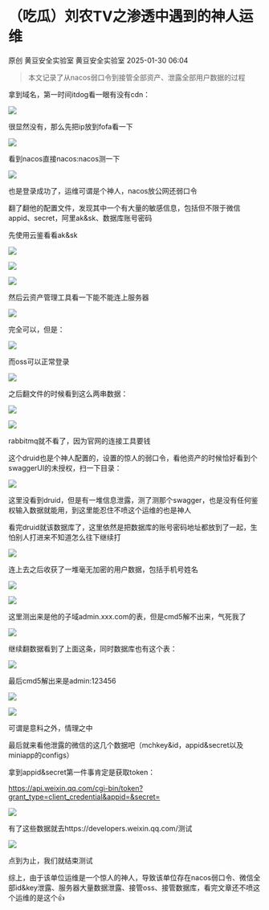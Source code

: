#  （吃瓜）刘农TV之渗透中遇到的神人运维   
原创 黄豆安全实验室  黄豆安全实验室   2025-01-30 06:04  
  
> 本文记录了从nacos弱口令到接管全部资产、泄露全部用户数据的过程  
  
  
拿到域名，第一时间itdog看一眼有没有cdn：  
  
![](https://mmbiz.qpic.cn/mmbiz_png/ZLxicS8peicfbNT9mE8mva6GtlWZJUiaxJaasClMbcm3sjdiaVFgxp4uWw9Q2wZPWJPDZJZviaicr1oyOxRYrPpWsNAg/640?wx_fmt=png&from=appmsg "")  
  
  
很显然没有，那么先把ip放到fofa看一下  
  
![](https://mmbiz.qpic.cn/mmbiz_png/ZLxicS8peicfbNT9mE8mva6GtlWZJUiaxJaibpsym9FJwYUcv9uSW7NBib3SAGPqibj7QKFTfZyDvPWEaSiaibyyMQ0I7w/640?wx_fmt=png&from=appmsg "")  
  
看到nacos直接nacos:nacos测一下  
  
![](https://mmbiz.qpic.cn/mmbiz_png/ZLxicS8peicfbNT9mE8mva6GtlWZJUiaxJahdCJvSl9B10yGw9nNhDf5z9uiajA5pQuFESbniaSDOXiakpBG1kibWfHRw/640?wx_fmt=png&from=appmsg "")  
  
也是登录成功了，运维可谓是个神人，nacos放公网还弱口令  
  
翻了翻他的配置文件，发现其中一个有大量的敏感信息，包括但不限于微信appid、secret，阿里ak&sk、数据库账号密码  
  
先使用云鉴看看ak&sk  
  
![](https://mmbiz.qpic.cn/mmbiz_png/ZLxicS8peicfbNT9mE8mva6GtlWZJUiaxJa6zncmEB7VrcMbhuCRUprOsWxucociaKBBibfBBSicWfhxw5bF7vLPQoNw/640?wx_fmt=png&from=appmsg "")  
  
![](https://mmbiz.qpic.cn/mmbiz_png/ZLxicS8peicfbNT9mE8mva6GtlWZJUiaxJaeIgjPzY3bBqL8WDdDnQFpyjFtmlPGbCag2Zxo6NxwmdESXazfFYOzQ/640?wx_fmt=png&from=appmsg "")  
  
![](https://mmbiz.qpic.cn/mmbiz_png/ZLxicS8peicfbNT9mE8mva6GtlWZJUiaxJaVSoDQTIQ5ialYtZepgM9sqOiakYhgIxI4bQficM2jvw0rQUupTOsFfoIw/640?wx_fmt=png&from=appmsg "")  
  
然后云资产管理工具看一下能不能连上服务器  
  
![](https://mmbiz.qpic.cn/mmbiz_png/ZLxicS8peicfbNT9mE8mva6GtlWZJUiaxJaQ5Fq8AYFSsRcYTdSwnqxEe7abkeFFlIaCFAmMQre9HGWvXwlLebicTQ/640?wx_fmt=png&from=appmsg "")  
  
完全可以，但是：  
  
![](https://mmbiz.qpic.cn/mmbiz_png/ZLxicS8peicfbNT9mE8mva6GtlWZJUiaxJaiaia54s3pbc1rWQIv1cLenURFPiczrYzuHCADYxjGQwzzLNebZfk8ym9Q/640?wx_fmt=png&from=appmsg "")  
  
而oss可以正常登录  
  
![](https://mmbiz.qpic.cn/mmbiz_png/ZLxicS8peicfbNT9mE8mva6GtlWZJUiaxJa63Nohqz6vDtS92ia3By4lGI6zRpGmfX6xym06kic7BCRldagjoMMwUQg/640?wx_fmt=png&from=appmsg "")  
  
之后翻文件的时候看到这么两串数据：  
  
![](https://mmbiz.qpic.cn/mmbiz_png/ZLxicS8peicfbNT9mE8mva6GtlWZJUiaxJauJMDtd7B17P4qloZpCAVMqeBpThibe4DOa27QL0dGwNPdUSHaTCoppQ/640?wx_fmt=png&from=appmsg "")  
  
![](https://mmbiz.qpic.cn/mmbiz_png/ZLxicS8peicfbNT9mE8mva6GtlWZJUiaxJaAAozjBp6XK8B1BtB6veXa4jHT8ibzbMgCzAILfd8lY9c0PLYnEOjd7g/640?wx_fmt=png&from=appmsg "")  
  
rabbitmq就不看了，因为官网的连接工具要钱  
  
这个druid也是个神人配置的，设置的惊人的弱口令，看他资产的时候恰好看到个swaggerUI的未授权，扫一下目录：  
  
![](https://mmbiz.qpic.cn/mmbiz_png/ZLxicS8peicfbNT9mE8mva6GtlWZJUiaxJanfXKK6bQaMZXPwvD15SzmrTw8STLgbEq33rZo1vDs5fSpwkJP5xMTA/640?wx_fmt=png&from=appmsg "")  
  
这里没看到druid，但是有一堆信息泄露，测了测那个swagger，也是没有任何鉴权输入数据就能用，到这里能忍住不喷这个运维的也是神人  
  
看完druid就该数据库了，这里依然是把数据库的账号密码地址都放到了一起，生怕别人打进来不知道怎么往下继续打  
  
![](https://mmbiz.qpic.cn/mmbiz_png/ZLxicS8peicfbNT9mE8mva6GtlWZJUiaxJahBNt48ssW4hxvPxnIQx9M40eMtooHP2Fgyew7Ab2zM8tw5lOPDDAAQ/640?wx_fmt=png&from=appmsg "")  
  
连上去之后收获了一堆毫无加密的用户数据，包括手机号姓名  
  
![](https://mmbiz.qpic.cn/mmbiz_png/ZLxicS8peicfbNT9mE8mva6GtlWZJUiaxJajicrTMTstlUyLaOSOLib6LyH7bV2SISaKdjrZvcLHEkFxQnISpylfSGg/640?wx_fmt=png&from=appmsg "")  
  
![](https://mmbiz.qpic.cn/mmbiz_png/ZLxicS8peicfbNT9mE8mva6GtlWZJUiaxJazjNbDY8434ZDhLs4UOsg6uoEFpWrvicmnFDTIpdViaI1iaicGjj5nv6uaw/640?wx_fmt=png&from=appmsg "")  
  
这里测出来是他的子域admin.xxx.com的表，但是cmd5解不出来，气死我了  
  
![](https://mmbiz.qpic.cn/mmbiz_png/ZLxicS8peicfbNT9mE8mva6GtlWZJUiaxJaJDe7ALmoGc2IFHZCBPKrVB1dYRibRJCWiah8KBTlOPziaTj94oJvibicT1A/640?wx_fmt=png&from=appmsg "")  
  
继续翻数据看到了上面这条，同时数据库也有这个表：  
  
![](https://mmbiz.qpic.cn/mmbiz_png/ZLxicS8peicfbNT9mE8mva6GtlWZJUiaxJaf1bw0ibE6cpuyzOcSPv0ypc6WUzyZybZ5LicCB4PNN24TpLib0ibwMgfmw/640?wx_fmt=png&from=appmsg "")  
  
  
最后cmd5解出来是admin:123456  
  
![](https://mmbiz.qpic.cn/mmbiz_jpg/ZLxicS8peicfbNT9mE8mva6GtlWZJUiaxJauh6Asqp5xFvUacNiaYEoLbR1MVNgEI2t7ib2cssbJssThiaFdyOO03x4A/640?wx_fmt=jpeg&from=appmsg "")  
  
![](https://mmbiz.qpic.cn/mmbiz_png/ZLxicS8peicfbNT9mE8mva6GtlWZJUiaxJaD98JTBibUQvabzH9h0clWMkyRo5wI1kcriaZNw2OWK7ia2eywnKFCMvBQ/640?wx_fmt=png&from=appmsg "")  
  
可谓是意料之外，情理之中  
  
最后就来看他泄露的微信的这几个数据吧（mchkey&id，appid&secret以及miniapp的configs）  
  
拿到appid&secret第一件事肯定是获取token：  
  
https://api.weixin.qq.com/cgi-bin/token?grant_type=client_credential&appid=&secret=  
  
![](https://mmbiz.qpic.cn/mmbiz_png/ZLxicS8peicfbNT9mE8mva6GtlWZJUiaxJabkMId9Tzfnr4dybpYqHwaNlbfG9F8PCSDRVjicEHKq4ZqibWvH2JqIZw/640?wx_fmt=png&from=appmsg "")  
  
有了这些数据就去https://developers.weixin.qq.com/测试  
  
![](https://mmbiz.qpic.cn/mmbiz_png/ZLxicS8peicfbNT9mE8mva6GtlWZJUiaxJaA8aAaOqWqfZghVLS0LI2KibKZESReQS3DuSHuXXyvk6ibK9ZIjic6MbVQ/640?wx_fmt=png&from=appmsg "")  
  
点到为止，我们就结束测试  
  
综上，由于该单位运维是一个惊人的神人，导致该单位存在nacos弱口令、微信全部id&key泄露、服务器大量数据泄露、接管oss、接管数据库，看完文章还不喷这个运维的是这个👍  
  
